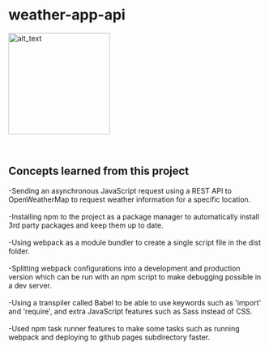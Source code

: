 # weather-app-api


[<img alt="alt_text" width="200px" src="https://user-images.githubusercontent.com/91037796/151688958-059ec882-a5ee-41cc-8985-c9ed26969de3.png" />](https://mike11199.github.io/weather-app-api/)

<br />
<h2>Concepts learned from this project</h2>

-Sending an asynchronous JavaScript request using a REST API to OpenWeatherMap to request weather information for a specific location.  </br></br>
-Installing npm to the project as a package manager to automatically install 3rd party packages and keep them up to date.  </br></br>
-Using webpack as a module bundler to create a single script file in the dist folder.  </br></br>
-Splitting webpack configurations into a development and production version which can be run with an npm script to make debugging possible in a dev server.</br></br>
-Using a transpiler called Babel to be able to use keywords such as 'import' and 'require', and extra JavaScript features such as Sass instead of CSS.  </br></br>
-Used npm task runner features to make some tasks such as running webpack and deploying to github pages subdirectory faster.  </br></br>


<br />

  
